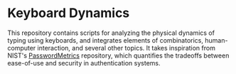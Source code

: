 # Keyboard Dynamics

This repository contains scripts for analyzing the physical dynamics of typing using keyboards, and integrates elements of combinatorics, human-computer interaction, and several other topics. It takes inspiration from NIST's [PasswordMetrics](https://github.com/usnistgov/PasswordMetrics) repository, which quantifies the tradeoffs between ease-of-use and security in authentication systems.
